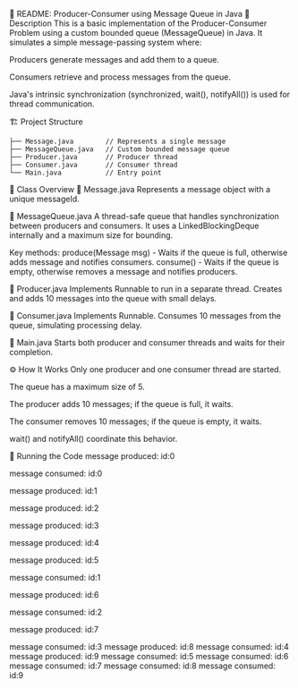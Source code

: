 📘 README: Producer-Consumer using Message Queue in Java
🧾 Description
This is a basic implementation of the Producer-Consumer Problem using a custom bounded queue (MessageQueue) in Java. It simulates a simple message-passing system where:

Producers generate messages and add them to a queue.

Consumers retrieve and process messages from the queue.

Java's intrinsic synchronization (synchronized, wait(), notifyAll()) is used for thread communication.

🏗️ Project Structure
```
├── Message.java        // Represents a single message
├── MessageQueue.java   // Custom bounded message queue
├── Producer.java       // Producer thread
├── Consumer.java       // Consumer thread
└── Main.java           // Entry point
```

🧩 Class Overview
🔹 Message.java
Represents a message object with a unique messageId.


🔹 MessageQueue.java
A thread-safe queue that handles synchronization between producers and consumers.
It uses a LinkedBlockingDeque internally and a maximum size for bounding.

Key methods:
produce(Message msg) - Waits if the queue is full, otherwise adds message and notifies consumers.
consume() - Waits if the queue is empty, otherwise removes a message and notifies producers.

🔹 Producer.java
Implements Runnable to run in a separate thread.
Creates and adds 10 messages into the queue with small delays.

🔹 Consumer.java
Implements Runnable.
Consumes 10 messages from the queue, simulating processing delay.

🔹 Main.java
Starts both producer and consumer threads and waits for their completion.

⚙️ How It Works
Only one producer and one consumer thread are started.

The queue has a maximum size of 5.

The producer adds 10 messages; if the queue is full, it waits.

The consumer removes 10 messages; if the queue is empty, it waits.

wait() and notifyAll() coordinate this behavior.

🏁 Running the Code
message produced: id:0

message consumed: id:0

message produced: id:1

message produced: id:2

message produced: id:3

message produced: id:4

message produced: id:5

message consumed: id:1

message produced: id:6

message consumed: id:2

message produced: id:7

message consumed: id:3
message produced: id:8
message consumed: id:4
message produced: id:9
message consumed: id:5
message consumed: id:6
message consumed: id:7
message consumed: id:8
message consumed: id:9
